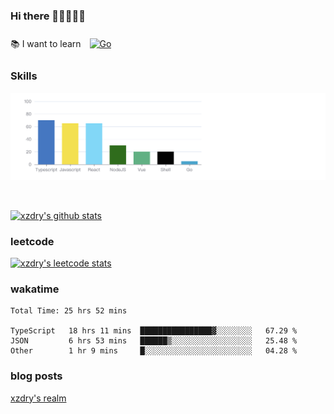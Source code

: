 ### Hi there 👋👋👋👋👋

 :books: I want to learn <a href="https://go.dev/" target="_blank"><img style="margin: 10px" src="https://profilinator.rishav.dev/skills-assets/go-original.svg" alt="Go" height="50" /></a>  

### Skills
![](img/2022-09-05-22-04-20.png)

<br />

[![xzdry's github stats](https://github-readme-stats.vercel.app/api?username=xzdry&count_private=true&show_icons=true&theme=vue)](https://github.com/xzdry)

### leetcode
[![xzdry's leetcode stats](https://leetcard.jacoblin.cool/xzdry-2?theme=light&font=Anek%20Kannada&site=cn)](https://leetcode.cn/u/xzdry-2/)

### wakatime
<!--START_SECTION:waka-->

```text
Total Time: 25 hrs 52 mins

TypeScript   18 hrs 11 mins  ████████████████▓░░░░░░░░   67.29 %
JSON         6 hrs 53 mins   ██████▒░░░░░░░░░░░░░░░░░░   25.48 %
Other        1 hr 9 mins     █░░░░░░░░░░░░░░░░░░░░░░░░   04.28 %
```

<!--END_SECTION:waka-->

### blog posts
[xzdry's realm](https://www.justdry.net/)
